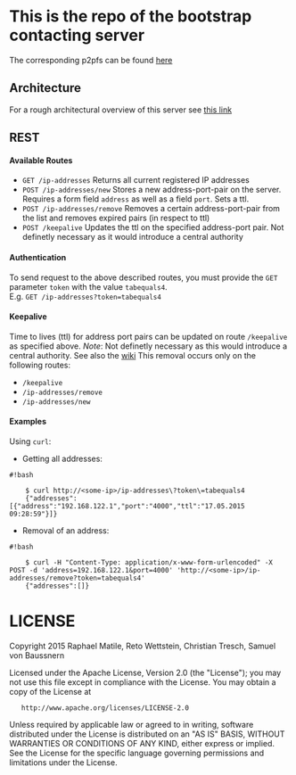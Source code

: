 # This is the repo of the bootstrap contacting server
The corresponding p2pfs can be found [here](https://github.com/rmatil/p2pfs)

## Architecture
For a rough architectural overview of this server see [this link](https://bitbucket.org/rmatil/comsys_bootstrap_server/wiki/Home)

## REST

#### Available Routes

* `GET /ip-addresses` Returns all current registered IP addresses
* `POST /ip-addresses/new` Stores a new address-port-pair on the server. Requires a form field `address` as well as a field `port`. Sets a ttl.
* `POST /ip-addresses/remove` Removes a certain address-port-pair from the list and removes expired pairs (in respect to ttl)
* `POST /keepalive` Updates the ttl on the specified address-port pair. Not definetly necessary as it would introduce a central authority

#### Authentication

To send request to the above described routes, you must provide the `GET` parameter `token` with the value `tabequals4`.     
E.g. `GET /ip-addresses?token=tabequals4`

#### Keepalive

Time to lives (ttl) for address port pairs can be updated on route `/keepalive` as specified above. 
_Note_: Not definetly necessary as this would introduce a central authority. See also the [wiki](https://bitbucket.org/rmatil/comsys_bootstrap_server/wiki/Home)
This removal occurs only on the following routes: 

* `/keepalive` 
* `/ip-addresses/remove`
* `/ip-addresses/new`

#### Examples

Using `curl`:

* Getting all addresses:

    

```
#!bash

    $ curl http://<some-ip>/ip-addresses\?token\=tabequals4
    {"addresses":[{"address":"192.168.122.1","port":"4000","ttl":"17.05.2015 09:28:59"}]}
```

    

* Removal of an address:


    

```
#!bash

    $ curl -H "Content-Type: application/x-www-form-urlencoded" -X POST -d 'address=192.168.122.1&port=4000' 'http://<some-ip>/ip-addresses/remove?token=tabequals4' 
    {"addresses":[]}
```


# LICENSE
 Copyright 2015 Raphael Matile, Reto Wettstein, Christian Tresch, Samuel von Baussnern

   Licensed under the Apache License, Version 2.0 (the "License");
   you may not use this file except in compliance with the License.
   You may obtain a copy of the License at

       http://www.apache.org/licenses/LICENSE-2.0

   Unless required by applicable law or agreed to in writing, software
   distributed under the License is distributed on an "AS IS" BASIS,
   WITHOUT WARRANTIES OR CONDITIONS OF ANY KIND, either express or implied.
   See the License for the specific language governing permissions and
   limitations under the License.
    
